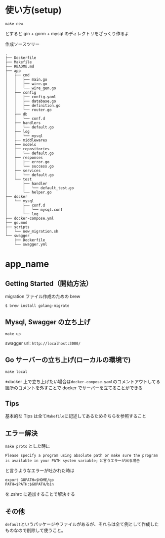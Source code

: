 # 使い方(setup)

```shell
make new
```

とすると
gin + gorm + mysql のディレクトリをざっくり作るよ

作成ソースツリー

```
.
├── Dockerfile
├── Makefile
├── README.md
├── app
│   ├── cmd
│   │   ├── main.go
│   │   ├── wire.go
│   │   └── wire_gen.go
│   ├── config
│   │   ├── config.yaml
│   │   ├── database.go
│   │   ├── definition.go
│   │   └── router.go
│   ├── db
│   │   └── conf.d
│   ├── handlers
│   │   └── default.go
│   ├── log
│   │   └── mysql
│   ├── middlewares
│   ├── models
│   ├── repositories
│   │   └── default.go
│   ├── responses
│   │   ├── error.go
│   │   └── success.go
│   ├── services
│   │   └── default.go
│   └── test
│       ├── handler
│       │   └── default_test.go
│       └── helper.go
├── docker
│   └── mysql
│       ├── conf.d
│       │   └── mysql.conf
│       └── log
├── docker-compose.yml
├── go.mod
├── scripts
│   └── new_migration.sh
└── swagger
    ├── Dockerfile
    └── swagger.yml
```

# app_name

## Getting Started（開始方法）

migration ファイル作成のための brew

```shell
$ brew install golang-migrate
```

## Mysql, Swagger の立ち上げ

```
make up
```

swagger url: `http://localhost:3000/`

## Go サーバーの立ち上げ(ローカルの環境で)

```
make local
```

※docker 上で立ち上げたい場合は`docker-compose.yaml`のコメントアウトしてる箇所のコメントを外すことで docker でサーバーを立てることができる

## Tips

基本的な Tips は全て`Makefile`に記述してあるためそちらを参照すること

## エラー解決

`make proto` とした時に

```
Please specify a program using absolute path or make sure the program is available in your PATH system variable」と言うエラーが出る場合
```

と言うようなエラーが吐かれた時は

```
export GOPATH=$HOME/go
PATH=$PATH:$GOPATH/bin
```

を.zshrc に追加することで解決する

## その他

`default`というパッケージやファイルがあるが、それらは全て例として作成したものなので削除して使うこと。
